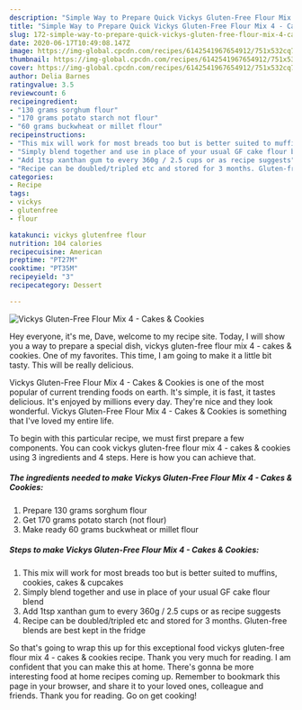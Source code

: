 ```yaml
---
description: "Simple Way to Prepare Quick Vickys Gluten-Free Flour Mix 4 - Cakes &amp;amp; Cookies"
title: "Simple Way to Prepare Quick Vickys Gluten-Free Flour Mix 4 - Cakes &amp;amp; Cookies"
slug: 172-simple-way-to-prepare-quick-vickys-gluten-free-flour-mix-4-cakes-and-amp-cookies
date: 2020-06-17T10:49:08.147Z
image: https://img-global.cpcdn.com/recipes/6142541967654912/751x532cq70/vickys-gluten-free-flour-mix-4-cakes-cookies-recipe-main-photo.jpg
thumbnail: https://img-global.cpcdn.com/recipes/6142541967654912/751x532cq70/vickys-gluten-free-flour-mix-4-cakes-cookies-recipe-main-photo.jpg
cover: https://img-global.cpcdn.com/recipes/6142541967654912/751x532cq70/vickys-gluten-free-flour-mix-4-cakes-cookies-recipe-main-photo.jpg
author: Delia Barnes
ratingvalue: 3.5
reviewcount: 6
recipeingredient:
- "130 grams sorghum flour"
- "170 grams potato starch not flour"
- "60 grams buckwheat or millet flour"
recipeinstructions:
- "This mix will work for most breads too but is better suited to muffins, cookies, cakes &amp; cupcakes"
- "Simply blend together and use in place of your usual GF cake flour blend"
- "Add 1tsp xanthan gum to every 360g / 2.5 cups or as recipe suggests"
- "Recipe can be doubled/tripled etc and stored for 3 months. Gluten-free blends are best kept in the fridge"
categories:
- Recipe
tags:
- vickys
- glutenfree
- flour

katakunci: vickys glutenfree flour 
nutrition: 104 calories
recipecuisine: American
preptime: "PT27M"
cooktime: "PT35M"
recipeyield: "3"
recipecategory: Dessert

---
```



![Vickys Gluten-Free Flour Mix 4 - Cakes &amp; Cookies](https://img-global.cpcdn.com/recipes/6142541967654912/751x532cq70/vickys-gluten-free-flour-mix-4-cakes-cookies-recipe-main-photo.jpg)

Hey everyone, it's me, Dave, welcome to my recipe site. Today, I will show you a way to prepare a special dish, vickys gluten-free flour mix 4 - cakes &amp; cookies. One of my favorites. This time, I am going to make it a little bit tasty. This will be really delicious.

Vickys Gluten-Free Flour Mix 4 - Cakes &amp; Cookies is one of the most popular of current trending foods on earth. It's simple, it is fast, it tastes delicious. It's enjoyed by millions every day. They're nice and they look wonderful. Vickys Gluten-Free Flour Mix 4 - Cakes &amp; Cookies is something that I've loved my entire life.




To begin with this particular recipe, we must first prepare a few components. You can cook vickys gluten-free flour mix 4 - cakes &amp; cookies using 3 ingredients and 4 steps. Here is how you can achieve that.

##### The ingredients needed to make Vickys Gluten-Free Flour Mix 4 - Cakes &amp; Cookies:

1. Prepare 130 grams sorghum flour
1. Get 170 grams potato starch (not flour)
1. Make ready 60 grams buckwheat or millet flour




##### Steps to make Vickys Gluten-Free Flour Mix 4 - Cakes &amp; Cookies:

1. This mix will work for most breads too but is better suited to muffins, cookies, cakes &amp; cupcakes
1. Simply blend together and use in place of your usual GF cake flour blend
1. Add 1tsp xanthan gum to every 360g / 2.5 cups or as recipe suggests
1. Recipe can be doubled/tripled etc and stored for 3 months. Gluten-free blends are best kept in the fridge




So that's going to wrap this up for this exceptional food vickys gluten-free flour mix 4 - cakes &amp; cookies recipe. Thank you very much for reading. I am confident that you can make this at home. There's gonna be more interesting food at home recipes coming up. Remember to bookmark this page in your browser, and share it to your loved ones, colleague and friends. Thank you for reading. Go on get cooking!
